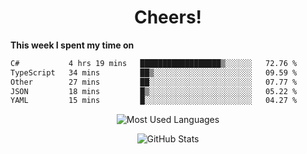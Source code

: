 <h1 align="center">Cheers!</h1>

**This week I spent my time on**
<!--START_SECTION:waka-->

```txt
C#           4 hrs 19 mins   ██████████████████▒░░░░░░   72.76 %
TypeScript   34 mins         ██▒░░░░░░░░░░░░░░░░░░░░░░   09.59 %
Other        27 mins         ██░░░░░░░░░░░░░░░░░░░░░░░   07.77 %
JSON         18 mins         █▒░░░░░░░░░░░░░░░░░░░░░░░   05.22 %
YAML         15 mins         █░░░░░░░░░░░░░░░░░░░░░░░░   04.27 %
```

<!--END_SECTION:waka-->

<p align="center"><img src="https://github-readme-stats.vercel.app/api/top-langs/?username=thnkrn&layout=compact&hide=html&theme=tokyonight" alt="Most Used Languages" /></p>

<p align="center"><img src="https://github-readme-stats.vercel.app/api?username=thnkrn&show_icons=true&count_private=true&theme=tokyonight&show=reviews&hide_rank=false&rank_icon=github" alt="GitHub Stats" /></p>

<!-- <p align="center"><a href="https://wakatime.com"><img src="https://wakatime.com/share/@thnkrn/40092326-d1bd-471b-89da-9a7c63939402.png" /></p>
 -->
